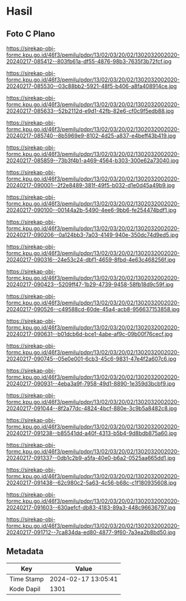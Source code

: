 # Hasil

## Foto C Plano

https://sirekap-obj-formc.kpu.go.id/46f3/pemilu/pdpr/13/02/03/20/02/1302032002020-20240217-085412--803fb61a-df55-4876-98b3-7635f3b72fcf.jpg

https://sirekap-obj-formc.kpu.go.id/46f3/pemilu/pdpr/13/02/03/20/02/1302032002020-20240217-085530--03c88bb2-5921-48f5-b406-a8fa408914ce.jpg

https://sirekap-obj-formc.kpu.go.id/46f3/pemilu/pdpr/13/02/03/20/02/1302032002020-20240217-085633--52b2112d-e9d1-42fb-82e6-cf0c9f5edb88.jpg

https://sirekap-obj-formc.kpu.go.id/46f3/pemilu/pdpr/13/02/03/20/02/1302032002020-20240217-085740--8b5969e9-8102-4d25-a837-e4beff43b419.jpg

https://sirekap-obj-formc.kpu.go.id/46f3/pemilu/pdpr/13/02/03/20/02/1302032002020-20240217-085859--73b3f4b1-a469-4564-b303-300e62a73040.jpg

https://sirekap-obj-formc.kpu.go.id/46f3/pemilu/pdpr/13/02/03/20/02/1302032002020-20240217-090001--2f2e8489-381f-49f5-b032-d1e0d45a49b9.jpg

https://sirekap-obj-formc.kpu.go.id/46f3/pemilu/pdpr/13/02/03/20/02/1302032002020-20240217-090100--00144a2b-5490-4ee6-9bb6-fe254474bdf1.jpg

https://sirekap-obj-formc.kpu.go.id/46f3/pemilu/pdpr/13/02/03/20/02/1302032002020-20240217-090206--0a124bb3-7a03-4149-940e-350dc74d9ed5.jpg

https://sirekap-obj-formc.kpu.go.id/46f3/pemilu/pdpr/13/02/03/20/02/1302032002020-20240217-090316--24e53c24-dbf1-4659-8fbd-4e63c468256f.jpg

https://sirekap-obj-formc.kpu.go.id/46f3/pemilu/pdpr/13/02/03/20/02/1302032002020-20240217-090423--5209ff47-1b29-4739-9458-58fb18d9c59f.jpg

https://sirekap-obj-formc.kpu.go.id/46f3/pemilu/pdpr/13/02/03/20/02/1302032002020-20240217-090526--c49588cd-60de-45a4-acb8-956637153858.jpg

https://sirekap-obj-formc.kpu.go.id/46f3/pemilu/pdpr/13/02/03/20/02/1302032002020-20240217-090631--b01dcb6d-bce1-4abe-af9c-09b00f76cecf.jpg

https://sirekap-obj-formc.kpu.go.id/46f3/pemilu/pdpr/13/02/03/20/02/1302032002020-20240217-090745--05e0e001-6cb3-45c6-9831-47e4f2a607c6.jpg

https://sirekap-obj-formc.kpu.go.id/46f3/pemilu/pdpr/13/02/03/20/02/1302032002020-20240217-090931--4eba3a9f-7958-49d1-8890-1e359d3bcbf9.jpg

https://sirekap-obj-formc.kpu.go.id/46f3/pemilu/pdpr/13/02/03/20/02/1302032002020-20240217-091044--8f2a77dc-4824-4bcf-880e-3c9b5a8482c8.jpg

https://sirekap-obj-formc.kpu.go.id/46f3/pemilu/pdpr/13/02/03/20/02/1302032002020-20240217-091238--b85541dd-a40f-4313-b5b4-9d8bdb875a60.jpg

https://sirekap-obj-formc.kpu.go.id/46f3/pemilu/pdpr/13/02/03/20/02/1302032002020-20240217-091337--0db1c2b9-a5fa-40e0-b6a2-0525aa665dd1.jpg

https://sirekap-obj-formc.kpu.go.id/46f3/pemilu/pdpr/13/02/03/20/02/1302032002020-20240217-091438--62c980c2-5a63-4c56-b68c-c1f180935608.jpg

https://sirekap-obj-formc.kpu.go.id/46f3/pemilu/pdpr/13/02/03/20/02/1302032002020-20240217-091603--630aefcf-db83-4183-89a3-448c96636797.jpg

https://sirekap-obj-formc.kpu.go.id/46f3/pemilu/pdpr/13/02/03/20/02/1302032002020-20240217-091712--7ca834da-ed80-4877-9f60-7a3ea2b8bd50.jpg


## Metadata

| Key        | Value               |
| ---------- | ------------------- |
| Time Stamp | 2024-02-17 13:05:41 |
| Kode Dapil | 1301                |



